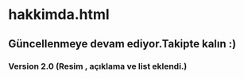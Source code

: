 # hakkimda.html

## Güncellenmeye devam ediyor.Takipte kalın :) ## 

### Version 2.0 (Resim , açıklama ve list eklendi.)


